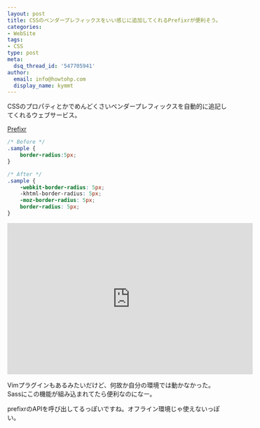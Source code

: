 ```yaml
---
layout: post
title: CSSのベンダープレフィックスをいい感じに追加してくれるPrefixrが便利そう。
categories:
- WebSite
tags:
- CSS
type: post
meta:
  dsq_thread_id: '547705941'
author:
  email: info@howtohp.com 
  display_name: kymmt
---
```


CSSのプロパティとかでめんどくさいベンダープレフィックスを自動的に追記してくれるウェブサービス。

[Prefixr](http://prefixr.com/)

~~~ css
/* Before */
.sample {
    border-radius:5px;
}

/* After */
.sample {
    -webkit-border-radius: 5px;
    -khtml-border-radius: 5px;
    -moz-border-radius: 5px;
    border-radius: 5px;
}
~~~

<div class="youtube-wrapper">
<iframe width="560" height="345" src="http://www.youtube.com/embed/x8va4o4Wl3g" frameborder="0" allowfullscreen></iframe>
</div>

Vimプラグインもあるみたいだけど、何故か自分の環境では動かなかった。  
Sassにこの機能が組み込まれてたら便利なのになー。

prefixrのAPIを呼び出してるっぽいですね。オフライン環境じゃ使えないっぽい。
